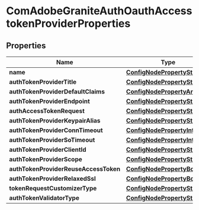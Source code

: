 

# ComAdobeGraniteAuthOauthAccesstokenProviderProperties

## Properties

Name | Type | Description | Notes
------------ | ------------- | ------------- | -------------
**name** | [**ConfigNodePropertyString**](ConfigNodePropertyString.md) |  |  [optional]
**authTokenProviderTitle** | [**ConfigNodePropertyString**](ConfigNodePropertyString.md) |  |  [optional]
**authTokenProviderDefaultClaims** | [**ConfigNodePropertyArray**](ConfigNodePropertyArray.md) |  |  [optional]
**authTokenProviderEndpoint** | [**ConfigNodePropertyString**](ConfigNodePropertyString.md) |  |  [optional]
**authAccessTokenRequest** | [**ConfigNodePropertyString**](ConfigNodePropertyString.md) |  |  [optional]
**authTokenProviderKeypairAlias** | [**ConfigNodePropertyString**](ConfigNodePropertyString.md) |  |  [optional]
**authTokenProviderConnTimeout** | [**ConfigNodePropertyInteger**](ConfigNodePropertyInteger.md) |  |  [optional]
**authTokenProviderSoTimeout** | [**ConfigNodePropertyInteger**](ConfigNodePropertyInteger.md) |  |  [optional]
**authTokenProviderClientId** | [**ConfigNodePropertyString**](ConfigNodePropertyString.md) |  |  [optional]
**authTokenProviderScope** | [**ConfigNodePropertyString**](ConfigNodePropertyString.md) |  |  [optional]
**authTokenProviderReuseAccessToken** | [**ConfigNodePropertyBoolean**](ConfigNodePropertyBoolean.md) |  |  [optional]
**authTokenProviderRelaxedSsl** | [**ConfigNodePropertyBoolean**](ConfigNodePropertyBoolean.md) |  |  [optional]
**tokenRequestCustomizerType** | [**ConfigNodePropertyString**](ConfigNodePropertyString.md) |  |  [optional]
**authTokenValidatorType** | [**ConfigNodePropertyString**](ConfigNodePropertyString.md) |  |  [optional]




